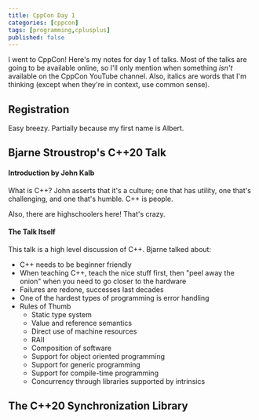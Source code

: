 ```yaml
---
title: CppCon Day 1
categories: [cppcon]
tags: [programming,cplusplus]
published: false
---
```

I went to CppCon! Here's my notes for day 1 of talks. Most of the talks are going
to be available online, so I'll only mention when something *isn't* available on
the CppCon YouTube channel. Also, italics are words that I'm thinking (except
when they're in context, use common sense).

<!-- {% raw %} -->
<!-- {% include refc-small.html text="ref commit" commit="3cad965..." %} -->
<!-- {% include ref-commit.html text="ref commit" commit="3cad965..." %} -->
<!-- {% endraw %} -->

## Registration
Easy breezy. Partially because my first name is Albert.

## Bjarne Stroustrop's C++20 Talk

#### Introduction by John Kalb
What is C++? John asserts that it's a culture; one that has utility, one that's
challenging, and one that's humble. C++ is people.

Also, there are highschoolers here! That's crazy.

#### The Talk Itself
This talk is a high level discussion of C++. Bjarne talked about:

-  C++ needs to be beginner friendly
-  When teaching C++, teach the nice stuff first, then "peel away the onion" when
   you need to go closer to the hardware
-  Failures are redone, successes last decades
-  One of the hardest types of programming is error handling
-  Rules of Thumb
   -  Static type system
   -  Value and reference semantics
   -  Direct use of machine resources
   -  RAII
   -  Composition of software
   -  Support for object oriented programming
   -  Support for generic programming
   -  Support for compile-time programming
   -  Concurrency through libraries supported by intrinsics

## The C++20 Synchronization Library


